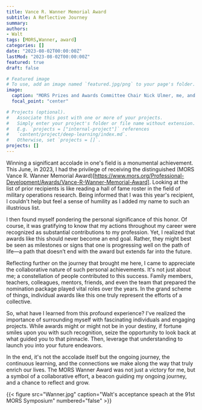 ```yaml
---
title: Vance R. Wanner Memorial Award
subtitle: A Reflective Journey
summary: 
authors:
- Walt
tags: [MORS,Wanner, award]
categories: []
date: "2023-08-02T00:00:00Z"
lastMod: "2023-08-02T00:00:00Z"
featured: true
draft: false

# Featured image
# To use, add an image named `featured.jpg/png` to your page's folder. 
image:
  caption: "MORS Prizes and Awards Committee Chair Nick Ulmer, me, and MORS President Les Servy"
  focal_point: "center"

# Projects (optional).
#   Associate this post with one or more of your projects.
#   Simply enter your project's folder or file name without extension.
#   E.g. `projects = ["internal-project"]` references 
#   `content/project/deep-learning/index.md`.
#   Otherwise, set `projects = []`.
projects: []
---
```


Winning a significant accolade in one's field is a monumental achievement. This June, in 2023, I had the privilege of receiving the distinguished (MORS Vance R. Wanner Memorial Award)[https://www.mors.org/Professional-Development/Awards/Vance-R-Wanner-Memorial-Award]. Looking at the list of prior recipients is like reading a hall of fame roster in the field of military operations research. Being informed that I was this year's recipient, I couldn't help but feel a sense of humility as I added my name to such an illustrious list.

I then found myself pondering the personal significance of this honor. Of course, it was gratifying to know that my actions throughout my career were recognized as substantial contributions to my profession. Yet, I realized that awards like this should never become an end goal. Rather, they might best be seen as milestones or signs that one is progressing well on the path of life—a path that doesn’t end with the award but extends far into the future.

Reflecting further on the journey that brought me here, I came to appreciate the collaborative nature of such personal achievements. It's not just about me; a constellation of people contributed to this success. Family members, teachers, colleagues, mentors, friends, and even the team that prepared the nomination package played vital roles over the years. In the grand scheme of things, individual awards like this one truly represent the efforts of a collective.

So, what have I learned from this profound experience? I've realized the importance of surrounding myself with fascinating individuals and engaging projects. While awards might or might not be in your destiny, if fortune smiles upon you with such recognition, seize the opportunity to look back at what guided you to that pinnacle. Then, leverage that understanding to launch you into your future endeavors.

In the end, it's not the accolade itself but the ongoing journey, the continuous learning, and the connections we make along the way that truly enrich our lives. The MORS Wanner Award was not just a victory for me, but a symbol of a collaborative effort, a beacon guiding my ongoing journey, and a chance to reflect and grow.

{{< figure src="Wanner.jpg" caption="Walt's acceptance speach at the 91st MORS Symposium" numbered="false" >}}